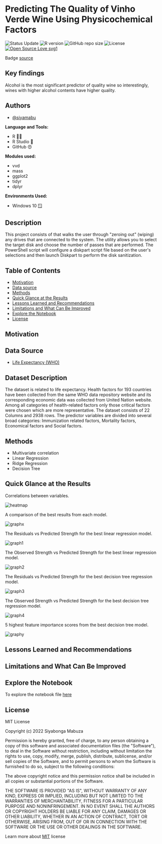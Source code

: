 # Predicting The Quality of Vinho Verde Wine Using Physicochemical Factors

![Status Update](https://img.shields.io/badge/Status-Complete-brightgreen) 
![R version](https://img.shields.io/badge/R%20version-4.2.1%2B-lightgrey)
![GitHub repo size](https://img.shields.io/github/repo-size/siyamabu/Life-Expectancy)
![License](https://img.shields.io/badge/License-MIT-green)
[![Open Source Love svg1](https://badges.frapsoft.com/os/v1/open-source.svg?v=103)](https://github.com/ellerbrock/open-source-badges/)

Badge [source](https://shields.io/)

## Key findings

Alcohol is the most significant predictor of quality wine so interestingly, wines with higher alcohol contents have higher quality. 

## Authors

- [@siyamabu](https://www.github.com/siyamabu)

**Language and Tools:**<br />
* R 🏴‍☠️ 
* R Studio :notebook:
* GitHub :heart_eyes:

**Modules used:**<br />
* vvd
* mass
* ggplot2
* tidyr
* dplyr

**Environments Used:**<br />
* Windows 10 🪟

## Description 

This project consists of  that walks the user through "zeroing out" (wiping) any drives that are connected to the system. The utility allows you to select the target disk and choose the number of passes that are performed. The PowerShell script will configure a diskpart script file based on the user's selections and then launch Diskpart to perform the disk sanitization.

## Table of Contents

  - [Motivation](#motivation)
  - [Data source](#data-source)
  - [Methods](#methods)
  - [Quick Glance at the Results](#quick-glance-at-the-results)
  - [Lessons Learned and Recommendations](#lessons-learned-and-recommendations)
  - [Limitations and What Can Be Improved](#limitations-and-what-can-be-improved)
  - [Explore the Notebook](#explore-the-notebook)
  - [License](#license)

## Motivation 

## Data Source

- [Life Expectancy (WHO)](https://www.kaggle.com/datasets/kumarajarshi/life-expectancy-who)

## Dataset Description

The dataset is related to life expectancy. Health factors for 193 countries have been collected from the same WHO data repository website and its corresponding economic data was collected from United Nation website. Among all categories of health-related factors only those critical factors were chosen which are more representative. The dataset consists of 22 Columns and 2938 rows. The predictor variables are divided into several broad categories: Immunization related factors, Mortality factors, Economical factors and Social factors.

## Methods

- Multivariate correlation
- Linear Regression
- Ridge Regression
- Decision Tree

## Quick Glance at the Results

Correlations between variables.

![heatmap](pictures/life_correlation_heatmap.png)

A comparison of the best results from each model.

![graphx](pictures/model_results.png)

The Residuals vs Predicted Strength for the best linear regression model.

![graph1](pictures/residuals_vs_predicted_linear_regression.png) 

The Observed Strength vs Predicted Strength for the best linear regression model.

![graph2](pictures/observed_strength_vs_predicted_strength_linear%20regression.png)

The Residuals vs Predicted Strength for the best decision tree regression model. 

![graph3](pictures/residuals_vs_predicted_decision_tree_regression.png)

The Observed Strength vs Predicted Strength for the best decision tree regression model.

![graph4](pictures/observed_strength_vs_predicted_strength_decision_tree_%20regression.png)

5 highest feature importance scores from the best decision tree model.

![graphy](pictures/feature_importance.png) 

## Lessons Learned and Recommendations

## Limitations and What Can Be Improved

## Explore the Notebook

To explore the notebook file [here](https://github.com/siyamabu/Vinho-Verde-Wine/blob/main/vinho_verde_wine.docx)

## License

MIT License

Copyright (c) 2022 Siyabonga Mabuza

Permission is hereby granted, free of charge, to any person obtaining a copy
of this software and associated documentation files (the "Software"), to deal
in the Software without restriction, including without limitation the rights
to use, copy, modify, merge, publish, distribute, sublicense, and/or sell
copies of the Software, and to permit persons to whom the Software is
furnished to do so, subject to the following conditions:

The above copyright notice and this permission notice shall be included in all
copies or substantial portions of the Software.

THE SOFTWARE IS PROVIDED "AS IS", WITHOUT WARRANTY OF ANY KIND, EXPRESS OR
IMPLIED, INCLUDING BUT NOT LIMITED TO THE WARRANTIES OF MERCHANTABILITY,
FITNESS FOR A PARTICULAR PURPOSE AND NONINFRINGEMENT. IN NO EVENT SHALL THE
AUTHORS OR COPYRIGHT HOLDERS BE LIABLE FOR ANY CLAIM, DAMAGES OR OTHER
LIABILITY, WHETHER IN AN ACTION OF CONTRACT, TORT OR OTHERWISE, ARISING FROM,
OUT OF OR IN CONNECTION WITH THE SOFTWARE OR THE USE OR OTHER DEALINGS IN THE
SOFTWARE.

Learn more about [MIT](https://choosealicense.com/licenses/mit/) license

